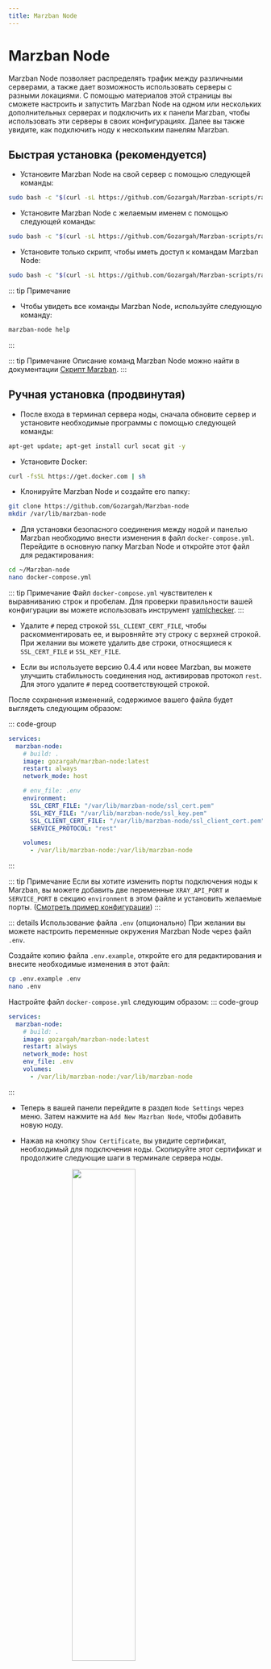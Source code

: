 ```yaml
---
title: Marzban Node
---
```



# Marzban Node

Marzban Node позволяет распределять трафик между различными серверами, а также дает возможность использовать серверы с разными локациями. С помощью материалов этой страницы вы сможете настроить и запустить Marzban Node на одном или нескольких дополнительных серверах и подключить их к панели Marzban, чтобы использовать эти серверы в своих конфигурациях.
Далее вы также увидите, как подключить ноду к нескольким панелям Marzban.

## Быстрая установка (рекомендуется)

- Установите Marzban Node на свой сервер с помощью следующей команды:
```bash
sudo bash -c "$(curl -sL https://github.com/Gozargah/Marzban-scripts/raw/master/marzban-node.sh)" @ install
```
- Установите Marzban Node с желаемым именем с помощью следующей команды:
```bash
sudo bash -c "$(curl -sL https://github.com/Gozargah/Marzban-scripts/raw/master/marzban-node.sh)" @ install --name marzban-node2
```
- Установите только скрипт, чтобы иметь доступ к командам Marzban Node:
```bash
sudo bash -c "$(curl -sL https://github.com/Gozargah/Marzban-scripts/raw/master/marzban-node.sh)" @ install-script
```
::: tip Примечание
- Чтобы увидеть все команды Marzban Node, используйте следующую команду:
```bash
marzban-node help
```
:::

::: tip Примечание
Описание команд Marzban Node можно найти в документации [Скрипт Marzban](https://gozargah.github.io/marzban/ru/docs/marzban-script).
:::

## Ручная установка (продвинутая)

- После входа в терминал сервера ноды, сначала обновите сервер и установите необходимые программы с помощью следующей команды:
```bash
apt-get update; apt-get install curl socat git -y
```

- Установите Docker:
```bash
curl -fsSL https://get.docker.com | sh
```

- Клонируйте Marzban Node и создайте его папку:
```bash
git clone https://github.com/Gozargah/Marzban-node
mkdir /var/lib/marzban-node 
```

- Для установки безопасного соединения между нодой и панелью Marzban необходимо внести изменения в файл `docker-compose.yml`. Перейдите в основную папку Marzban Node и откройте этот файл для редактирования:
```bash
cd ~/Marzban-node
nano docker-compose.yml
```
::: tip Примечание 
Файл `docker-compose.yml` чувствителен к выравниванию строк и пробелам. Для проверки правильности вашей конфигурации вы можете использовать инструмент [yamlchecker](https://yamlchecker.com).
:::

- Удалите `#` перед строкой `SSL_CLIENT_CERT_FILE`, чтобы раскомментировать ее, и выровняйте эту строку с верхней строкой. При желании вы можете удалить две строки, относящиеся к `SSL_CERT_FILE` и `SSL_KEY_FILE`. 

- Если вы используете версию 0.4.4 или новее Marzban, вы можете улучшить стабильность соединения нод, активировав протокол `rest`. Для этого удалите `#` перед соответствующей строкой.

После сохранения изменений, содержимое вашего файла будет выглядеть следующим образом:

::: code-group
```yml [docker-compose.yml]
services:
  marzban-node:
    # build: .
    image: gozargah/marzban-node:latest
    restart: always
    network_mode: host

    # env_file: .env
    environment:
      SSL_CERT_FILE: "/var/lib/marzban-node/ssl_cert.pem"
      SSL_KEY_FILE: "/var/lib/marzban-node/ssl_key.pem"
      SSL_CLIENT_CERT_FILE: "/var/lib/marzban-node/ssl_client_cert.pem"
      SERVICE_PROTOCOL: "rest"

    volumes:
      - /var/lib/marzban-node:/var/lib/marzban-node
```
:::

::: tip Примечание
Если вы хотите изменить порты подключения ноды к Marzban, вы можете добавить две переменные `XRAY_API_PORT` и `SERVICE_PORT` в секцию `environment` в этом файле и установить желаемые порты.
([Смотреть пример конфигурации](marzban-node.md#первый-способ-с-использованием-host-network))
:::

::: details Использование файла `.env` (опционально)
При желании вы можете настроить переменные окружения Marzban Node через файл `.env`.

Создайте копию файла `.env.example`, откройте его для редактирования и внесите необходимые изменения в этот файл:
```bash
cp .env.example .env
nano .env
```

Настройте файл `docker-compose.yml` следующим образом:
::: code-group
```yml [docker-compose.yml]
services:
  marzban-node:
    # build: .
    image: gozargah/marzban-node:latest
    restart: always
    network_mode: host
    env_file: .env
    volumes:
      - /var/lib/marzban-node:/var/lib/marzban-node
```
:::

- Теперь в вашей панели перейдите в раздел `Node Settings` через меню.
Затем нажмите на `Add New Mazrban Node`, чтобы добавить новую ноду.

- Нажав на кнопку `Show Certificate`, вы увидите сертификат, необходимый для подключения ноды. Скопируйте этот сертификат и продолжите следующие шаги в терминале сервера ноды.

<img src="https://github.com/user-attachments/assets/397daac8-3cd7-4980-834c-44063b37296f"
     style="display:block;float:none;margin-left:auto;margin-right:auto;width:50%">
<br>

- Создайте файл сертификата следующей командой и вставьте в него скопированное содержимое:
```bash
nano /var/lib/marzban-node/ssl_client_cert.pem
```
 
- Затем запустите Marzban Node:
```bash
docker compose up -d
```


- Вернитесь в панель Marzban и заполните различные поля следующим образом:

1. В поле `Name` выберите желаемое имя для ноды.
2. В поле `Address` укажите IP-адрес сервера ноды.
3. Оставьте порты подключения ноды по умолчанию, включая `Port` и `API Port`. Значения по умолчанию - `62050` и `62051` соответственно.
4. В поле `Usage Ratio` вы можете изменить коэффициент использования ноды. Значение по умолчанию - `1`.
5. Если вы хотите добавить IP-адрес сервера ноды как хост для всех входящих соединений, активируйте флажок `Add this node as a new host for every inbound`.

::: tip Примечание
Вы можете отключить этот флажок и использовать сервер ноды только для нужных входящих соединений в разделе `Host Settings`.
:::

- Наконец, нажмите `Add Node`, чтобы добавить ноду. Теперь Marzban Node готов к использованию. Вы можете управлять своими хостами в разделе `Host Settings` и использовать сервер ноды для нужных входящих соединений.

::: warning Внимание
Если на сервере ноды активирован файрвол, необходимо открыть порты подключения ноды к панели, а также порты входящих соединений в файрволе сервера ноды.
:::

## Подключение Marzban Node к нескольким панелям

Если вам нужно подключить один сервер ноды к нескольким панелям Marzban, необходимо добавить сервис ноды в файл `docker-compose.yml` для каждой панели. Это можно сделать двумя способами.

::: tip Примечание
В обоих способах конфигурации вы можете изменить порты, используемые в примерах файлов `docker-compose.yml`, в соответствии с вашими потребностями. Также вы можете добавить в этот файл столько сервисов ноды, сколько необходимо.
:::

### Первый способ: с использованием Host Network

В этом случае вы можете использовать все доступные порты в ваших входящих соединениях. Обратите внимание, что в этом случае все порты, используемые в Xray-Core панелей, будут прослушиваться на сервере ноды. Это означает, что при наличии повторяющихся портов в ядре Xray панелей возможны проблемы с подключением ноды или конфигураций. Чтобы избежать этой проблемы, вы можете при необходимости сделать ваши конфигурации [однопортовыми](https://gozargah.github.io/marzban/examples/all-on-one-port#один-порт-для-всех) или использовать второй способ.

::: details Пример конфигурации файла `docker-compose.yml`
::: code-group
```yml{11,28} [docker-compose.yml]
services:
  marzban-node-1:
    # build: .
    image: gozargah/marzban-node:latest
    restart: always
    network_mode: host

    environment:
      SERVICE_PORT: 2000
      XRAY_API_PORT: 2001
      SSL_CLIENT_CERT_FILE: "/var/lib/marzban-node/ssl_client_cert_1.pem"
      SERVICE_PROTOCOL: "rest"

    volumes:
      - /var/lib/marzban-node:/var/lib/marzban-node
      - /var/lib/marzban:/var/lib/marzban


  marzban-node-2:
    # build: .
    image: gozargah/marzban-node:latest
    restart: always
    network_mode: host

    environment:
      SERVICE_PORT: 3000
      XRAY_API_PORT: 3001
      SSL_CLIENT_CERT_FILE: "/var/lib/marzban-node/ssl_client_cert_2.pem"
      SERVICE_PROTOCOL: "rest"

    volumes:
      - /var/lib/marzban-node:/var/lib/marzban-node
      - /var/lib/marzban:/var/lib/marzban
```
:::

- Затем получите необходимые сертификаты из панелей и поместите каждый из них в путь, указанный в примере.
- Запустите Marzban Node:
```bash
docker compose up -d
```

- Порты подключения ноды к панелям и порты, доступные для использования во входящих соединениях, будут следующими:

| Переменная      | Первая панель | Вторая панель |
|----------------:|---------:|-------:|
| `Port`           | 2000    |   3000  |
| `API Port`      | 2001    |   3001  |
| `Inbound Ports` | любые  |  любые |

<br>

### Второй способ: с использованием Port Mapping

В этом случае доступны только определенные порты, что предотвращает появление повторяющихся портов на сервере ноды. Обратите внимание, что вы должны указать порты, используемые в ваших входящих соединениях, в файле `docker-compose.yml`, как показано в примере.

::: details Пример конфигурации файла `docker-compose.yml`
::: code-group
```yml{7,26} [docker-compose.yml]
services:
  marzban-node-1:
    image: gozargah/marzban-node:latest
    restart: always

    environment:
      SSL_CLIENT_CERT_FILE: "/var/lib/marzban-node/ssl_client_cert_1.pem"
      SERVICE_PROTOCOL: "rest"

    volumes:
      - /var/lib/marzban-node:/var/lib/marzban-node
      - /var/lib/marzban:/var/lib/marzban

    ports:
      - 2000:62050
      - 2001:62051
      - 8880:8880
      - 8881:8881
      - 8882:8882


  marzban-node-2:
    image: gozargah/marzban-node:latest
    restart: always

    environment:
      SSL_CLIENT_CERT_FILE: "/var/lib/marzban-node/ssl_client_cert_2.pem"
      SERVICE_PROTOCOL: "rest"

    volumes:
      - /var/lib/marzban-node:/var/lib/marzban-node
      - /var/lib/marzban:/var/lib/marzban

    ports:
      - 3000:62050
      - 3001:62051
      - 8883:8883
      - 8884:8884
      - 8885:8885
```
:::

- Затем получите необходимые сертификаты из панелей и поместите каждый из них в путь, указанный в примере.
- Запустите Marzban Node:
```bash
docker compose up -d
```

- Порты подключения ноды к панелям и порты, доступные для использования во входящих соединениях, будут следующими:

| Переменная      | Первая панель | Вторая панель |
|----------------:|---------:|-------:|
| `Port`           | 2000    |   3000  |
| `API Port`      | 2001    |   3001  |
| `Inbound Ports` | 8880-8882  |  8883-8885 |
</rewritten_file>

